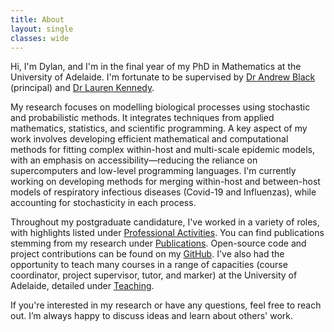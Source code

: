 ```yaml
---
title: About
layout: single
classes: wide
---
```


Hi, I'm Dylan, and I'm in the final year of my PhD in Mathematics at the University of Adelaide. I'm fortunate to be supervised by [Dr Andrew Black](https://researchers.adelaide.edu.au/profile/andrew.black) (principal) and [Dr Lauren Kennedy](https://researchers.adelaide.edu.au/profile/lauren.a.kennedy).

My research focuses on modelling biological processes using stochastic and probabilistic methods. It integrates techniques from applied mathematics, statistics, and scientific programming. A key aspect of my work involves developing efficient mathematical and computational methods for fitting complex within-host and multi-scale epidemic models, with an emphasis on accessibility—reducing the reliance on supercomputers and low-level programming languages. I'm currently working on developing methods for merging within-host and between-host models of respiratory infectious diseases (Covid-19 and Influenzas), while accounting for stochasticity in each process. 

<!-- My work is mostly programmed in [Julia](https://julialang.org/) as it more naturally translates mathematical models into code while yielding a great performance making it a great language for scientific computing. I also spend a fair amount of time working in [Python](https://www.python.org/) for less computationally intensive tasks and data analysis. -->

Throughout my postgraduate candidature, I've worked in a variety of roles, with highlights listed under [Professional Activities](/_pages/professional_activities/). You can find publications stemming from my research under [Publications](/_pages/publications/). Open-source code and project contributions can be found on my [GitHub](https://github.com/djmorris7). I've also had the opportunity to teach many courses in a range of capacities (course coordinator, project supervisor, tutor, and marker) at the University of Adelaide, detailed under [Teaching](/_pages/teaching/).

If you're interested in my research or have any questions, feel free to reach out. I’m always happy to discuss ideas and learn about others' work.